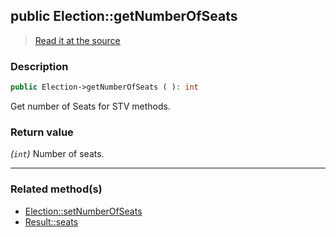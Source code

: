 ## public Election::getNumberOfSeats

> [Read it at the source](https://github.com/julien-boudry/Condorcet/blob/master/src/Election.php#L426)

### Description    

```php
public Election->getNumberOfSeats ( ): int
```

Get number of Seats for STV methods.
    

### Return value   

*(`int`)* Number of seats.


---------------------------------------

### Related method(s)      

* [Election::setNumberOfSeats](/Docs/ApiReferences/Election%20Class/Election--setNumberOfSeats.md)    
* [Result::seats](/Docs/ApiReferences/Result%20Class/Result--seats.md)    
